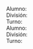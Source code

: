 Alumno: <Guido-Falcone>  
División: <Div-311>  
Turno: <Noche>  
Alumno: <Guido-Falcone>  
División: <Div-311>  
Turno: <Noche>  
